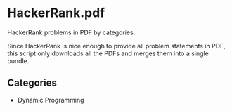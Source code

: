 
# HackerRank.pdf

HackerRank problems in PDF by categories.

Since HackerRank is nice enough to provide all problem statements in PDF, this script only downloads all the PDFs and merges them into a single bundle.

## Categories

* Dynamic Programming
